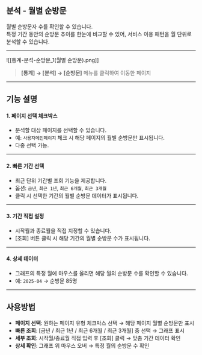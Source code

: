 ## 분석 - 월별 순방문

월별 순방문자 수를 확인할 수 있습니다.  
특정 기간 동안의 순방문 추이를 한눈에 비교할 수 있어, 서비스 이용 패턴을 월 단위로 분석할 수 있습니다.  

***
![[통계-분석-순방문_1(월별 순방문).png]]

> **[통계] → [분석] → [순방문]** 메뉴를 클릭하여 이동한 페이지  

***

## 기능 설명

#### 1. 페이지 선택 체크박스
- 분석할 대상 페이지를 선택할 수 있습니다.  
- 예: `사용자메인페이지` 체크 시 해당 페이지의 월별 순방문만 표시됩니다.  
- 다중 선택 가능.  

***

#### 2. 빠른 기간 선택
- 최근 단위 기간별 조회 기능을 제공합니다.  
- 옵션: `금년`, `최근 1년`, `최근 6개월`, `최근 3개월`  
- 클릭 시 선택한 기간의 월별 순방문 데이터가 표시됩니다.  

***

#### 3. 기간 직접 설정
- 시작월과 종료월을 직접 지정할 수 있습니다.  
- [조회] 버튼 클릭 시 해당 기간의 월별 순방문 수가 표시됩니다.  

***

#### 4. 상세 데이터
- 그래프의 특정 월에 마우스를 올리면 해당 월의 순방문 수를 확인할 수 있습니다.  
- 예: `2025-04` → 순방문 85명  

***

## 사용방법

- **페이지 선택**: 원하는 페이지 유형 체크박스 선택 → 해당 페이지 월별 순방문만 표시  
- **빠른 조회**: [금년 / 최근 1년 / 최근 6개월 / 최근 3개월] 중 선택 → 그래프 표시  
- **세부 조회**: 시작월/종료월 직접 입력 후 [조회] 클릭 → 맞춤 기간 데이터 확인  
- **상세 확인**: 그래프 위 마우스 오버 → 특정 월의 순방문 수 확인  
